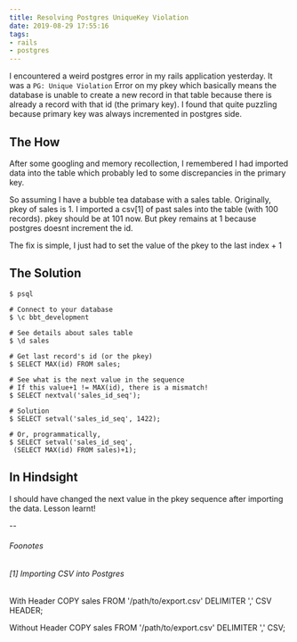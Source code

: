 ```yaml
---
title: Resolving Postgres UniqueKey Violation
date: 2019-08-29 17:55:16
tags:
- rails
- postgres
---
```


I encountered a weird postgres error in my rails application yesterday.<!-- excerpt --> It was a `PG: Unique Violation` Error on my pkey which basically means the database is unable to create a new record in that table because there is already a record with that id (the primary key). I found that quite puzzling because primary key was always incremented in postgres side. 

## The How
After some googling and memory recollection, I remembered I had imported data into the table which probably led to some discrepancies in the primary key.

So assuming I have a bubble tea database with a sales table. Originally, pkey of sales is 1. I imported a csv[1] of past sales into the table (with 100 records). pkey should be at 101 now. But pkey remains at 1 because postgres doesnt increment the id.

The fix is simple, I just had to set the value of the pkey to the last index + 1 

## The Solution
```
$ psql

# Connect to your database
$ \c bbt_development

# See details about sales table
$ \d sales

# Get last record's id (or the pkey)
$ SELECT MAX(id) FROM sales;

# See what is the next value in the sequence
# If this value+1 != MAX(id), there is a mismatch!
$ SELECT nextval('sales_id_seq');

# Solution
$ SELECT setval('sales_id_seq', 1422);

# Or, programmatically, 
$ SELECT setval('sales_id_seq',
 (SELECT MAX(id) FROM sales)+1);
```

## In Hindsight
I should have changed the next value in the pkey sequence after importing the data. Lesson learnt!

-- 

###### Foonotes
###### [1] Importing CSV into Postgres
With Header
COPY sales FROM '/path/to/export.csv' DELIMITER ',' CSV HEADER;

Without Header
COPY sales FROM '/path/to/export.csv' DELIMITER ',' CSV;

